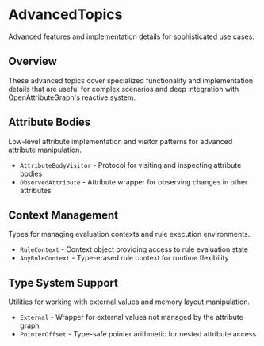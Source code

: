 # AdvancedTopics

Advanced features and implementation details for sophisticated use cases.

## Overview

These advanced topics cover specialized functionality and implementation details that are useful for complex scenarios and deep integration with OpenAttributeGraph's reactive system.

## Attribute Bodies

Low-level attribute implementation and visitor patterns for advanced attribute manipulation.

- ``AttributeBodyVisitor`` - Protocol for visiting and inspecting attribute bodies
- ``ObservedAttribute`` - Attribute wrapper for observing changes in other attributes

## Context Management

Types for managing evaluation contexts and rule execution environments.

- ``RuleContext`` - Context object providing access to rule evaluation state
- ``AnyRuleContext`` - Type-erased rule context for runtime flexibility

## Type System Support

Utilities for working with external values and memory layout manipulation.

- ``External`` - Wrapper for external values not managed by the attribute graph
- ``PointerOffset`` - Type-safe pointer arithmetic for nested attribute access